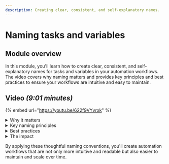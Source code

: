 ```yaml
---
description: Creating clear, consistent, and self-explanatory names.
---
```


# Naming tasks and variables

## Module overview

In this module, you'll learn how to create clear, consistent, and self-explanatory names for tasks and variables in your automation workflows. The video covers why naming matters and provides key principles and best practices to ensure your workflows are intuitive and easy to maintain.

## Video _(9:01 minutes)_

{% embed url="https://youtu.be/622f9VYvrxk" %}

<details>

<summary>Why it matters</summary>

* Well-named variables and actions improve readability and maintainability.
* Clear names reduce confusion and make workflows easier to understand.

</details>

<details>

<summary>Key naming principles</summary>

* **Be descriptive** – Names should indicate what the variable or action stores or does.
* **Use proper grammar** – Use plural for lists (e.g., `tickets`, `users`) and singular for single items (`user`).
* **Follow a verb-noun format** – Use action-oriented names for workflows (e.g., `delete_user`, `get_ticket`).
* **Stay consistent** – Choose a naming convention (e.g., snake\_case, camelCase) and apply it uniformly.

</details>

<details>

<summary>Best practices</summary>

* **Use meaningful lengths** – Avoid names that are too vague (like `x` or `tempVar`) or excessively long.
* **Avoid reserved words** – Certain words have specific meanings in Jinja and should not be used alone.
* **Limit numbers and special characters** – Only use them when required by integrations.
* **Use universally understood abbreviations** – Stick to widely recognized terms like `ID`, `UUID`, and `DB`.
* **Be specific with attributes** – Name objects broadly (`ticket`, `device`) and their attributes clearly (`ticket_id`, `device_serial`).

</details>

<details>

<summary>The impact</summary>

* **Self-documenting workflows** – Clear names make the workflow understandable without extra documentation.
* **Faster troubleshooting** – Easy-to-read naming simplifies debugging and modifications.
* **Improved collaboration** – Consistent naming conventions help teams work together more effectively.

</details>

By applying these thoughtful naming conventions, you'll create automation workflows that are not only more intuitive and readable but also easier to maintain and scale over time.
